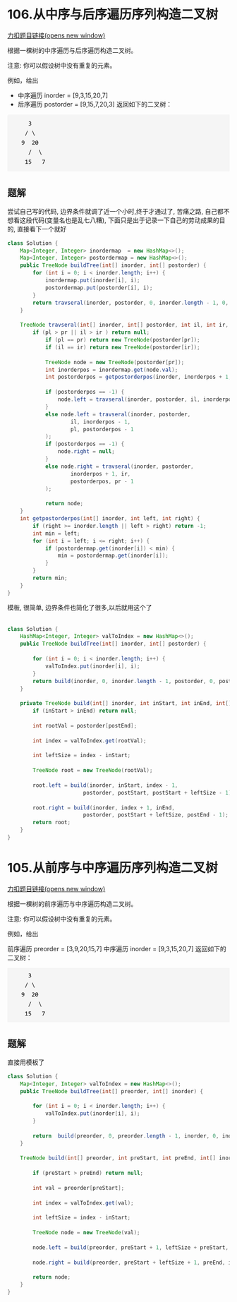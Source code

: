 # 106.从中序与后序遍历序列构造二叉树

[力扣题目链接(opens new window)](https://leetcode.cn/problems/construct-binary-tree-from-inorder-and-postorder-traversal/)

根据一棵树的中序遍历与后序遍历构造二叉树。

注意: 你可以假设树中没有重复的元素。

例如，给出

- 中序遍历 inorder = [9,3,15,20,7]
- 后序遍历 postorder = [9,15,7,20,3] 返回如下的二叉树：

![106. 从中序与后序遍历序列构造二叉树1](2023-11-02.assets/20210203154316774.png)



## 题解

尝试自己写的代码, 边界条件就调了近一个小时,终于才通过了, 苦痛之路, 自己都不想看这段代码(变量名也是乱七八糟), 下面只是出于记录一下自己的劳动成果的目的, 直接看下一个就好

~~~java
class Solution {
    Map<Integer, Integer> inordermap  = new HashMap<>();
    Map<Integer, Integer> postordermap = new HashMap<>();
    public TreeNode buildTree(int[] inorder, int[] postorder) {
        for (int i = 0; i < inorder.length; i++) {
            inordermap.put(inorder[i], i);
            postordermap.put(postorder[i], i);
        }
        return travseral(inorder, postorder, 0, inorder.length - 1, 0, postorder.length - 1);
    }

    TreeNode travseral(int[] inorder, int[] postorder, int il, int ir, int pl, int pr) {
        if (pl > pr || il > ir ) return null;
            if (pl == pr) return new TreeNode(postorder[pr]);
            if (il == ir) return new TreeNode(postorder[ir]);

            TreeNode node = new TreeNode(postorder[pr]);
            int inorderpos = inordermap.get(node.val);
            int postorderpos = getpostorderpos(inorder, inorderpos + 1, ir);

            if (postorderpos == -1) {
                node.left = travseral(inorder, postorder, il, inorderpos - 1, pl, pr - 1);
            }
            else node.left = travseral(inorder, postorder,
                    il, inorderpos - 1,
                    pl, postorderpos - 1
            );
            if (postorderpos == -1) {
                node.right = null;
            }
            else node.right = travseral(inorder, postorder,
                    inorderpos + 1, ir,
                    postorderpos, pr - 1
            );

            return node;
    }
    int getpostorderpos(int[] inorder, int left, int right) {
        if (right >= inorder.length || left > right) return -1;
        int min = left;
        for (int i = left; i <= right; i++) {
            if (postordermap.get(inorder[i]) < min) {
                min = postordermap.get(inorder[i]);
            }
        }
        return min;
    }
}
~~~

模板, 很简单, 边界条件也简化了很多,以后就用这个了

~~~java

class Solution {
    HashMap<Integer, Integer> valToIndex = new HashMap<>();
    public TreeNode buildTree(int[] inorder, int[] postorder) {
        
        for (int i = 0; i < inorder.length; i++) {
            valToIndex.put(inorder[i], i);
        }
        return build(inorder, 0, inorder.length - 1, postorder, 0, postorder.length - 1);
    }

    private TreeNode build(int[] inorder, int inStart, int inEnd, int[] postorder, int postStart, int postEnd) {
        if (inStart > inEnd) return null;

        int rootVal = postorder[postEnd];

        int index = valToIndex.get(rootVal);

        int leftSize = index - inStart;

        TreeNode root = new TreeNode(rootVal);

        root.left = build(inorder, inStart, index - 1,
                        postorder, postStart, postStart + leftSize - 1);
    
        root.right = build(inorder, index + 1, inEnd,
                        postorder, postStart + leftSize, postEnd - 1);
        return root;
    }
}
~~~



































# 105.从前序与中序遍历序列构造二叉树

[力扣题目链接(opens new window)](https://leetcode.cn/problems/construct-binary-tree-from-preorder-and-inorder-traversal/)

根据一棵树的前序遍历与中序遍历构造二叉树。

注意: 你可以假设树中没有重复的元素。

例如，给出

前序遍历 preorder = [3,9,20,15,7] 中序遍历 inorder = [9,3,15,20,7] 返回如下的二叉树：

![105. 从前序与中序遍历序列构造二叉树](2023-11-02.assets/20210203154626672.png)

## 题解

直接用模板了

~~~java
class Solution {
    Map<Integer, Integer> valToIndex = new HashMap<>();
    public TreeNode buildTree(int[] preorder, int[] inorder) {

        for (int i = 0; i < inorder.length; i++) {
            valToIndex.put(inorder[i], i);
        }

        return  build(preorder, 0, preorder.length - 1, inorder, 0, inorder.length - 1);
    }

    TreeNode build(int[] preorder, int preStart, int preEnd, int[] inorder, int inStart, int inEnd) {

        if (preStart > preEnd) return null;

        int val = preorder[preStart];

        int index = valToIndex.get(val);

        int leftSize = index - inStart;

        TreeNode node = new TreeNode(val);

        node.left = build(preorder, preStart + 1, leftSize + preStart, inorder, inStart, index - 1);

        node.right = build(preorder, preStart + leftSize + 1, preEnd, inorder, index + 1, inEnd);

        return node;
    }
}
~~~

